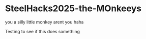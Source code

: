 # SteelHacks2025-the-MOnkeeys

you a silly little monkey arent you haha

Testing to see if this does something
